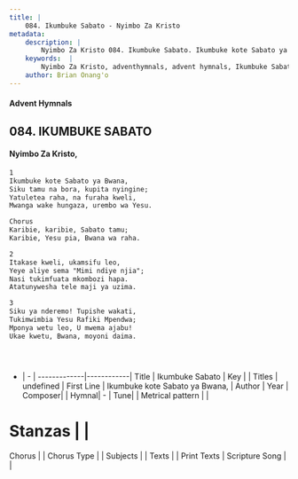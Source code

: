 ```yaml
---
title: |
    084. Ikumbuke Sabato - Nyimbo Za Kristo
metadata:
    description: |
        Nyimbo Za Kristo 084. Ikumbuke Sabato. Ikumbuke kote Sabato ya Bwana,  Siku tamu na bora, kupita nyingine;  Yatuletea raha, na furaha kweli,  Mwanga wake hungaza, urembo wa Yesu.   Chorus Karibie, karibie, Sabato tamu;  Karibie, Yesu pia, Bwana wa raha.   
    keywords:  |
        Nyimbo Za Kristo, adventhymnals, advent hymnals, Ikumbuke Sabato, Ikumbuke kote Sabato ya Bwana, . 
    author: Brian Onang'o
---
```


#### Advent Hymnals
## 084. IKUMBUKE SABATO
####  Nyimbo Za Kristo,

```txt
1
Ikumbuke kote Sabato ya Bwana, 
Siku tamu na bora, kupita nyingine; 
Yatuletea raha, na furaha kweli, 
Mwanga wake hungaza, urembo wa Yesu. 

Chorus
Karibie, karibie, Sabato tamu; 
Karibie, Yesu pia, Bwana wa raha. 

2
Itakase kweli, ukamsifu leo, 
Yeye aliye sema "Mimi ndiye njia"; 
Nasi tukimfuata mkombozi hapa. 
Atatunywesha tele maji ya uzima. 

3
Siku ya nderemo! Tupishe wakati, 
Tukimwimbia Yesu Rafiki Mpendwa; 
Mponya wetu leo, U mwema ajabu! 
Ukae kwetu, Bwana, moyoni daima.





```

- |   -  |
-------------|------------|
Title | Ikumbuke Sabato |
Key |  |
Titles | undefined |
First Line | Ikumbuke kote Sabato ya Bwana,  |
Author | 
Year | 
Composer| |
Hymnal|  - |
Tune|  |
Metrical pattern | |
# Stanzas |  |
Chorus |  |
Chorus Type |  |
Subjects | |
Texts |  |
Print Texts | 
Scripture Song |  |
    
